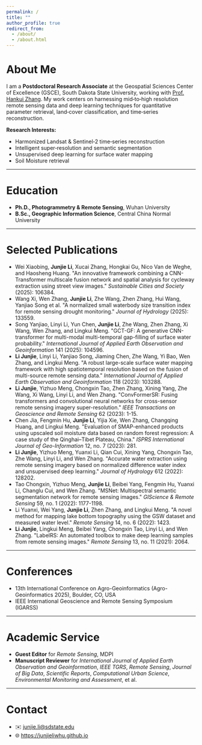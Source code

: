 ```yaml
---
permalink: /
title: ""
author_profile: true
redirect_from: 
  - /about/
  - /about.html
---
```


# About Me  
I am a **Postdoctoral Research Associate** at the Geospatial Sciences Center of Excellence (GSCE), South Dakota State University, working with [Prof. Hankui Zhang](https://www.sdstate.edu/directory/hankui-zhang). My work centers on harnessing mid‑to‑high resolution remote sensing data and deep learning techniques for quantitative parameter retrieval, land‑cover classification, and time‑series reconstruction.

**Research Interests:**  
- Harmonized Landsat & Sentinel‑2 time‑series reconstruction  
- Intelligent super‑resolution and semantic segmentation  
- Unsupervised deep learning for surface water mapping  
- Soil Moisture retrieval 

---

# Education  
- **Ph.D., Photogrammetry & Remote Sensing**, Wuhan University   
- **B.Sc., Geographic Information Science**, Central China Normal University  

---

# Selected Publications
- Wei Xiaobing, **Junjie Li**, Xucai Zhang, Hongkai Gu, Nico Van de Weghe, and Haosheng Huang. "An innovative framework combining a CNN-Transformer multiscale fusion network and spatial analysis for cycleway extraction using street view images." _Sustainable Cities and Society_ (2025): 106384.
- Wang Xi, Wen Zhang, **Junjie Li**, Zhe Wang, Zhen Zhang, Hui Wang, Yanjiao Song et al. "A normalized small waterbody size transition index for remote sensing drought monitoring." _Journal of Hydrology_ (2025): 133559.
- Song Yanjiao, Linyi Li, Yun Chen, **Junjie Li**, Zhe Wang, Zhen Zhang, Xi Wang, Wen Zhang, and Lingkui Meng. "GCT-GF: A generative CNN-transformer for multi-modal multi-temporal gap-filling of surface water probability." _International Journal of Applied Earth Observation and Geoinformation_ 141 (2025): 104596.
- **Li Junjie**, Linyi Li, Yanjiao Song, Jiaming Chen, Zhe Wang, Yi Bao, Wen Zhang, and Lingkui Meng. "A robust large-scale surface water mapping framework with high spatiotemporal resolution based on the fusion of multi-source remote sensing data." _International Journal of Applied Earth Observation and Geoinformation_ 118 (2023): 103288.
- **Li Junjie**, Yizhuo Meng, Chongxin Tao, Zhen Zhang, Xining Yang, Zhe Wang, Xi Wang, Linyi Li, and Wen Zhang. "ConvFormerSR: Fusing transformers and convolutional neural networks for cross-sensor remote sensing imagery super-resolution." _IEEE Transactions on Geoscience and Remote Sensing_ 62 (2023): 1-15.
- Chen Jia, Fengmin Hu, **Junjie Li**, Yijia Xie, Wen Zhang, Changqing Huang, and Lingkui Meng. "Evaluation of SMAP-enhanced products using upscaled soil moisture data based on random forest regression: A case study of the Qinghai–Tibet Plateau, China." _ISPRS International Journal of Geo-Information_ 12, no. 7 (2023): 281.
- **Li Junjie**, Yizhuo Meng, Yuanxi Li, Qian Cui, Xining Yang, Chongxin Tao, Zhe Wang, Linyi Li, and Wen Zhang. "Accurate water extraction using remote sensing imagery based on normalized difference water index and unsupervised deep learning." _Journal of Hydrology_ 612 (2022): 128202.
- Tao Chongxin, Yizhuo Meng, **Junjie Li**, Beibei Yang, Fengmin Hu, Yuanxi Li, Changlu Cui, and Wen Zhang. "MSNet: Multispectral semantic segmentation network for remote sensing images." _GIScience & Remote Sensing_ 59, no. 1 (2022): 1177-1198.
- Li Yuanxi, Wei Yang, **Junjie Li**, Zhen Zhang, and Lingkui Meng. "A novel method for mapping lake bottom topography using the GSW dataset and measured water level." _Remote Sensing_ 14, no. 6 (2022): 1423.
- **Li Junjie**, Lingkui Meng, Beibei Yang, Chongxin Tao, Linyi Li, and Wen Zhang. "LabelRS: An automated toolbox to make deep learning samples from remote sensing images." _Remote Sensing_ 13, no. 11 (2021): 2064.

---

# Conferences  
- 13th International Conference on Agro-Geoinformatics (Agro-Geoinformatics 2025), Boulder, CO, USA  
- IEEE International Geoscience and Remote Sensing Symposium (IGARSS)  

---

# Academic Service  
- **Guest Editor** for _Remote Sensing_, MDPI  
- **Manuscript Reviewer** for _International Journal of Applied Earth Observation and Geoinformation_, _IEEE TGRS_, _Remote Sensing_, _Journal of Big Data_, _Scientific Reports_, _Computational Urban Science_, _Environmental Monitoring and Assessment_, et al.  
 
---

# Contact  
- ✉️ junjie.li@sdstate.edu   
- 🌐 https://junjieliwhu.github.io  

